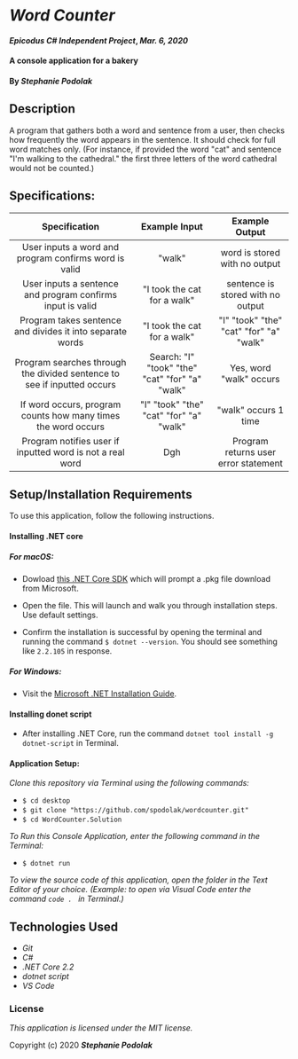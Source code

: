 # _Word Counter_

#### _Epicodus C# Independent Project_, _Mar. 6, 2020_
#### A console application for a bakery

#### By _**Stephanie Podolak**_

## Description
A program that gathers both a word and sentence from a user, then checks how frequently the word appears in the sentence. It should check for full word matches only. (For instance, if provided the word "cat" and sentence "I'm walking to the cathedral." the first three letters of the word cathedral would not be counted.)

## Specifications:

| Specification | Example Input | Example Output |
| :-------------:|:-------------:|:-------------:|
|User inputs a word and program confirms word is valid|"walk"|word is stored with no output|
|User inputs a sentence and program confirms input is valid |"I took the cat for a walk"|sentence is stored with no output|
|Program takes sentence and divides it into separate words|"I took the cat for a walk"|"I" "took" "the" "cat" "for" "a" "walk"|
|Program searches through the divided sentence to see if inputted occurs| Search: "I" "took" "the" "cat" "for" "a" "walk" | Yes, word "walk" occurs |
|If word occurs, program counts how many times the word occurs|"I" "took" "the" "cat" "for" "a" "walk"|"walk" occurs 1 time|
|Program notifies user if inputted word is not a real word| Dgh |Program returns user error statement|

## Setup/Installation Requirements

To use this application, follow the following instructions. 

#### Installing .NET core

##### For macOS: 

* Dowload [this .NET Core SDK](https://dotnet.microsoft.com/download/thank-you/dotnet-sdk-2.2.106-macos-x64-installer) which will prompt a .pkg file download from Microsoft.

* Open the file. This will launch and walk you through installation steps. Use default settings. 

* Confirm the installation is successful by opening the terminal and running the command ``$ dotnet --version``. You should see something like ``2.2.105`` in response.

##### For Windows: 
* Visit the [Microsoft .NET Installation Guide](https://docs.microsoft.com/en-us/dotnet/framework/install/).

#### Installing donet script

* After installing .NET Core, run the command `` dotnet tool install -g dotnet-script `` in Terminal. 

#### Application Setup:
_Clone this repository via Terminal using the following commands:_
* ``$ cd desktop``
* ``$ git clone "https://github.com/spodolak/wordcounter.git" ``
* ``$ cd WordCounter.Solution``

_To Run this Console Application, enter the following command in the Terminal:_

* ``$ dotnet run``

_To view the source code of this application, open the folder in the Text Editor of your choice. (Example: to open via Visual Code enter the command ``code . `` in Terminal.)_

## Technologies Used
* _Git_
* _C#_
* _.NET Core 2.2_
* _dotnet script_
* _VS Code_

### License

*This application is licensed under the MIT license.*

Copyright (c) 2020 **_Stephanie Podolak_**